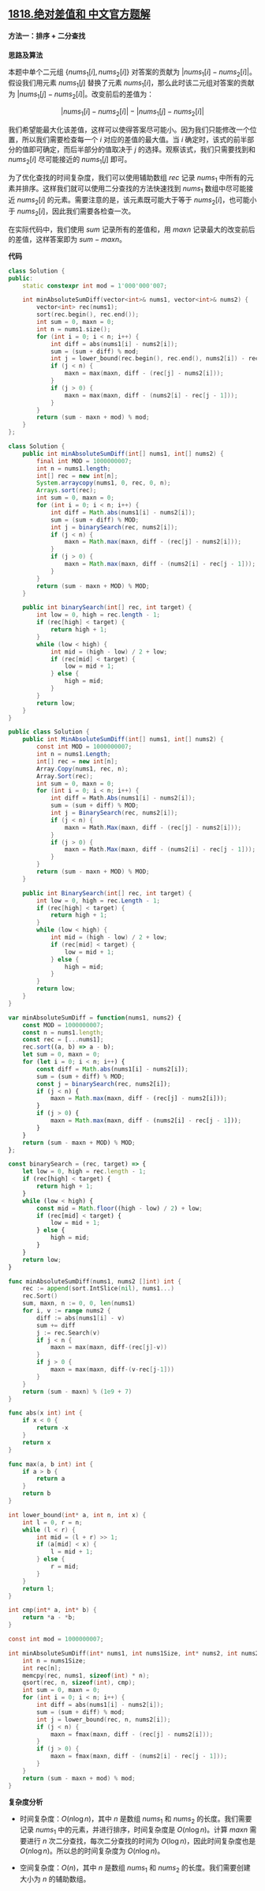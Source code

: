 ## [1818.绝对差值和 中文官方题解](https://leetcode.cn/problems/minimum-absolute-sum-difference/solutions/100000/jue-dui-chai-zhi-he-by-leetcode-solution-gv78)

#### 方法一：排序 + 二分查找

**思路及算法**

本题中单个二元组 $\{\textit{nums}_1[i],\textit{nums}_2[i]\}$ 对答案的贡献为 $\Big |\textit{nums}_1[i]-\textit{nums}_2[i]\Big |$。假设我们用元素 $\textit{nums}_1[j]$ 替换了元素 $\textit{nums}_1[i]$，那么此时该二元组对答案的贡献为 $\Big |\textit{nums}_1[j]-\textit{nums}_2[i]\Big |$。改变前后的差值为：

$$
\Big |\textit{nums}_1[i]-\textit{nums}_2[i]\Big | - \Big |\textit{nums}_1[j]-\textit{nums}_2[i]\Big |
$$

我们希望能最大化该差值，这样可以使得答案尽可能小。因为我们只能修改一个位置，所以我们需要检查每一个 $i$ 对应的差值的最大值。当 $i$ 确定时，该式的前半部分的值即可确定，而后半部分的值取决于 $j$ 的选择。观察该式，我们只需要找到和 $\textit{nums}_2[i]$ 尽可能接近的 $\textit{nums}_1[j]$ 即可。

为了优化查找的时间复杂度，我们可以使用辅助数组 $\textit{rec}$ 记录 $\textit{nums}_1$ 中所有的元素并排序。这样我们就可以使用二分查找的方法快速找到 $\textit{nums}_1$ 数组中尽可能接近 $\textit{nums}_2[i]$ 的元素。需要注意的是，该元素既可能大于等于 $\textit{nums}_2[i]$，也可能小于 $\textit{nums}_2[i]$，因此我们需要各检查一次。

在实际代码中，我们使用 $\textit{sum}$ 记录所有的差值和，用 $\textit{maxn}$ 记录最大的改变前后的差值，这样答案即为 $\textit{sum}-\textit{maxn}$。

**代码**

```C++ [sol1-C++]
class Solution {
public:
    static constexpr int mod = 1'000'000'007;

    int minAbsoluteSumDiff(vector<int>& nums1, vector<int>& nums2) {
        vector<int> rec(nums1);
        sort(rec.begin(), rec.end());
        int sum = 0, maxn = 0;
        int n = nums1.size();
        for (int i = 0; i < n; i++) {
            int diff = abs(nums1[i] - nums2[i]);
            sum = (sum + diff) % mod;
            int j = lower_bound(rec.begin(), rec.end(), nums2[i]) - rec.begin();
            if (j < n) {
                maxn = max(maxn, diff - (rec[j] - nums2[i]));
            }
            if (j > 0) {
                maxn = max(maxn, diff - (nums2[i] - rec[j - 1]));
            }
        }
        return (sum - maxn + mod) % mod;
    }
};
```

```Java [sol1-Java]
class Solution {
    public int minAbsoluteSumDiff(int[] nums1, int[] nums2) {
        final int MOD = 1000000007;
        int n = nums1.length;
        int[] rec = new int[n];
        System.arraycopy(nums1, 0, rec, 0, n);
        Arrays.sort(rec);
        int sum = 0, maxn = 0;
        for (int i = 0; i < n; i++) {
            int diff = Math.abs(nums1[i] - nums2[i]);
            sum = (sum + diff) % MOD;
            int j = binarySearch(rec, nums2[i]);
            if (j < n) {
                maxn = Math.max(maxn, diff - (rec[j] - nums2[i]));
            }
            if (j > 0) {
                maxn = Math.max(maxn, diff - (nums2[i] - rec[j - 1]));
            }
        }
        return (sum - maxn + MOD) % MOD;
    }

    public int binarySearch(int[] rec, int target) {
        int low = 0, high = rec.length - 1;
        if (rec[high] < target) {
            return high + 1;
        }
        while (low < high) {
            int mid = (high - low) / 2 + low;
            if (rec[mid] < target) {
                low = mid + 1;
            } else {
                high = mid;
            }
        }
        return low;
    }
}
```

```C# [sol1-C#]
public class Solution {
    public int MinAbsoluteSumDiff(int[] nums1, int[] nums2) {
        const int MOD = 1000000007;
        int n = nums1.Length;
        int[] rec = new int[n];
        Array.Copy(nums1, rec, n);
        Array.Sort(rec);
        int sum = 0, maxn = 0;
        for (int i = 0; i < n; i++) {
            int diff = Math.Abs(nums1[i] - nums2[i]);
            sum = (sum + diff) % MOD;
            int j = BinarySearch(rec, nums2[i]);
            if (j < n) {
                maxn = Math.Max(maxn, diff - (rec[j] - nums2[i]));
            }
            if (j > 0) {
                maxn = Math.Max(maxn, diff - (nums2[i] - rec[j - 1]));
            }
        }
        return (sum - maxn + MOD) % MOD;
    }

    public int BinarySearch(int[] rec, int target) {
        int low = 0, high = rec.Length - 1;
        if (rec[high] < target) {
            return high + 1;
        }
        while (low < high) {
            int mid = (high - low) / 2 + low;
            if (rec[mid] < target) {
                low = mid + 1;
            } else {
                high = mid;
            }
        }
        return low;
    }
}
```

```JavaScript [sol1-JavaScript]
var minAbsoluteSumDiff = function(nums1, nums2) {
    const MOD = 1000000007;
    const n = nums1.length;
    const rec = [...nums1];
    rec.sort((a, b) => a - b);
    let sum = 0, maxn = 0;
    for (let i = 0; i < n; i++) {
        const diff = Math.abs(nums1[i] - nums2[i]);
        sum = (sum + diff) % MOD;
        const j = binarySearch(rec, nums2[i]);
        if (j < n) {
            maxn = Math.max(maxn, diff - (rec[j] - nums2[i]));
        }
        if (j > 0) {
            maxn = Math.max(maxn, diff - (nums2[i] - rec[j - 1]));
        }
    }
    return (sum - maxn + MOD) % MOD;
};

const binarySearch = (rec, target) => {
    let low = 0, high = rec.length - 1;
    if (rec[high] < target) {
        return high + 1;
    }
    while (low < high) {
        const mid = Math.floor((high - low) / 2) + low;
        if (rec[mid] < target) {
            low = mid + 1;
        } else {
            high = mid;
        }
    }
    return low;
}
```

```go [sol1-Golang]
func minAbsoluteSumDiff(nums1, nums2 []int) int {
    rec := append(sort.IntSlice(nil), nums1...)
    rec.Sort()
    sum, maxn, n := 0, 0, len(nums1)
    for i, v := range nums2 {
        diff := abs(nums1[i] - v)
        sum += diff
        j := rec.Search(v)
        if j < n {
            maxn = max(maxn, diff-(rec[j]-v))
        }
        if j > 0 {
            maxn = max(maxn, diff-(v-rec[j-1]))
        }
    }
    return (sum - maxn) % (1e9 + 7)
}

func abs(x int) int {
    if x < 0 {
        return -x
    }
    return x
}

func max(a, b int) int {
    if a > b {
        return a
    }
    return b
}
```

```C [sol1-C]
int lower_bound(int* a, int n, int x) {
    int l = 0, r = n;
    while (l < r) {
        int mid = (l + r) >> 1;
        if (a[mid] < x) {
            l = mid + 1;
        } else {
            r = mid;
        }
    }
    return l;
}

int cmp(int* a, int* b) {
    return *a - *b;
}

const int mod = 1000000007;

int minAbsoluteSumDiff(int* nums1, int nums1Size, int* nums2, int nums2Size) {
    int n = nums1Size;
    int rec[n];
    memcpy(rec, nums1, sizeof(int) * n);
    qsort(rec, n, sizeof(int), cmp);
    int sum = 0, maxn = 0;
    for (int i = 0; i < n; i++) {
        int diff = abs(nums1[i] - nums2[i]);
        sum = (sum + diff) % mod;
        int j = lower_bound(rec, n, nums2[i]);
        if (j < n) {
            maxn = fmax(maxn, diff - (rec[j] - nums2[i]));
        }
        if (j > 0) {
            maxn = fmax(maxn, diff - (nums2[i] - rec[j - 1]));
        }
    }
    return (sum - maxn + mod) % mod;
}
```

**复杂度分析**

- 时间复杂度：$O(n \log n)$，其中 $n$ 是数组 $\textit{nums}_1$ 和 $\textit{nums}_2$ 的长度。我们需要记录 $\textit{nums}_1$ 中的元素，并进行排序，时间复杂度是 $O(n \log n)$。计算 $\textit{maxn}$ 需要进行 $n$ 次二分查找，每次二分查找的时间为 $O(\log n)$，因此时间复杂度也是 $O(n \log n)$。所以总的时间复杂度为 $O(n \log n)$。

- 空间复杂度：$O(n)$，其中 $n$ 是数组 $\textit{nums}_1$ 和 $\textit{nums}_2$ 的长度。我们需要创建大小为 $n$ 的辅助数组。